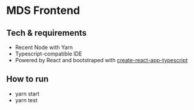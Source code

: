 # MDS Frontend

## Tech & requirements

* Recent Node with Yarn
* Typescript-compatible IDE
* Powered by React and bootstraped with [create-react-app-typescript](https://github.com/wmonk/create-react-app-typescript/tree/master/template)

## How to run

* yarn start
* yarn test

